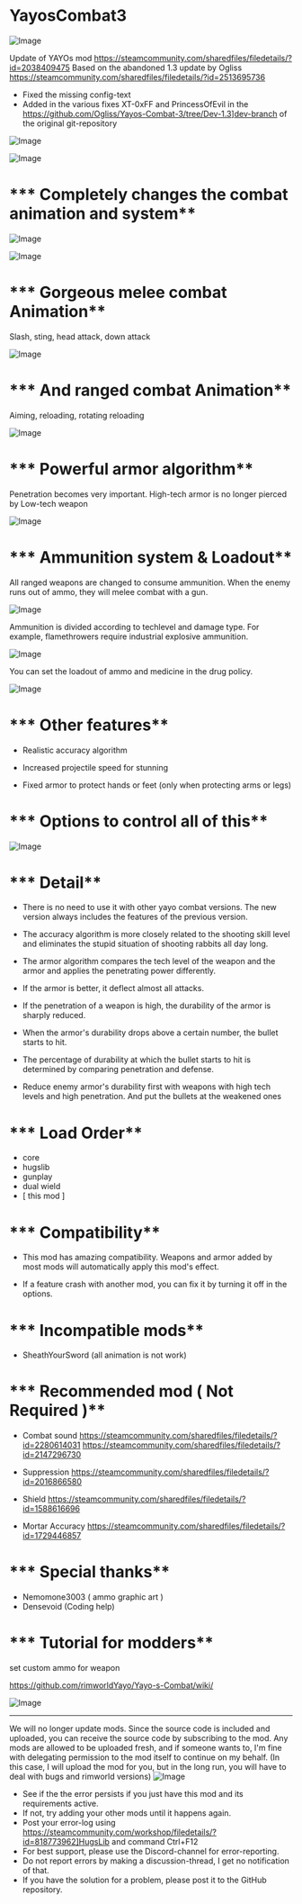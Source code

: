 # YayosCombat3

![Image](https://i.imgur.com/buuPQel.png)

Update of YAYOs mod
https://steamcommunity.com/sharedfiles/filedetails/?id=2038409475
Based on the abandoned 1.3 update by Ogliss
https://steamcommunity.com/sharedfiles/filedetails/?id=2513695736

- Fixed the missing config-text
- Added in the various fixes XT-0xFF and PrincessOfEvil in the https://github.com/Ogliss/Yayos-Combat-3/tree/Dev-1.3]dev-branch of the original git-repository

![Image](https://i.imgur.com/pufA0kM.png)

	
![Image](https://i.imgur.com/Z4GOv8H.png)


# *** Completely changes the combat animation and system**



![Image](https://i.imgur.com/JtJtPrr.gif)




![Image](https://i.imgur.com/p7Fv1Z6.gif)





# *** Gorgeous melee combat Animation**

Slash, sting, head attack, down attack


![Image](https://i.imgur.com/ygYZwe2.gif)





# *** And ranged combat Animation**

Aiming, reloading, rotating reloading


![Image](https://i.imgur.com/CDm4G3e.gif)





# *** Powerful armor algorithm**

Penetration becomes very important.
High-tech armor is no longer pierced by Low-tech weapon


![Image](https://i.imgur.com/9P76nG3.gif)





# *** Ammunition system &amp; Loadout**

All ranged weapons are changed to consume ammunition.
When the enemy runs out of ammo, they will melee combat with a gun.


![Image](https://imgur.com/SWopiu3.gif)



Ammunition is divided according to techlevel and damage type.
For example, flamethrowers require industrial explosive ammunition.


![Image](https://imgur.com/LUrOben.png)




You can set the loadout of ammo and medicine in the drug policy.


![Image](https://imgur.com/TVI7EQR.png)





# *** Other features**


- Realistic accuracy algorithm

- Increased projectile speed for stunning

- Fixed armor to protect hands or feet (only when protecting arms or legs)





# *** Options to control all of this**



![Image](https://imgur.com/forUaNt.png)





# *** Detail**


- There is no need to use it with other yayo combat versions. The new version always includes the features of the previous version.

- The accuracy algorithm is more closely related to the shooting skill level and eliminates the stupid situation of shooting rabbits all day long.

- The armor algorithm compares the tech level of the weapon and the armor and applies the penetrating power differently.

- If the armor is better, it deflect almost all attacks.

- If the penetration of a weapon is high, the durability of the armor is sharply reduced.

- When the armor's durability drops above a certain number, the bullet starts to hit.

- The percentage of durability at which the bullet starts to hit is determined by comparing penetration and defense.

- Reduce enemy armor's durability first with weapons with high tech levels and high penetration. And put the bullets at the weakened ones




# *** Load Order**


- core
- hugslib
- gunplay
- dual wield
- [ this mod ] 



# *** Compatibility**


- This mod has amazing compatibility.
Weapons and armor added by most mods will automatically apply this mod's effect.

- If a feature crash with another mod, you can fix it by turning it off in the options.



# *** Incompatible mods**


- SheathYourSword (all animation is not work)



# *** Recommended mod ( Not Required )**


- Combat sound
https://steamcommunity.com/sharedfiles/filedetails/?id=2280614031
https://steamcommunity.com/sharedfiles/filedetails/?id=2147296730

- Suppression
https://steamcommunity.com/sharedfiles/filedetails/?id=2016866580

- Shield
https://steamcommunity.com/sharedfiles/filedetails/?id=1588616696

- Mortar Accuracy
https://steamcommunity.com/sharedfiles/filedetails/?id=1729446857


# *** Special thanks**

- Nemomone3003 ( ammo graphic art )
- Densevoid (Coding help)

# *** Tutorial for modders**

set custom ammo for weapon

https://github.com/rimworldYayo/Yayo-s-Combat/wiki/



![Image](https://i.imgur.com/p7Fv1Z6.gif)




----------------

We will no longer update mods.
Since the source code is included and uploaded, you can receive the source code by subscribing to the mod.
Any mods are allowed to be uploaded fresh, and if someone wants to, I'm fine with delegating permission to the mod itself to continue on my behalf. (In this case, I will upload the mod for you, but in the long run, you will have to deal with bugs and rimworld versions)
![Image](https://i.imgur.com/PwoNOj4.png)



-  See if the the error persists if you just have this mod and its requirements active.
-  If not, try adding your other mods until it happens again.
-  Post your error-log using https://steamcommunity.com/workshop/filedetails/?id=818773962]HugsLib and command Ctrl+F12
-  For best support, please use the Discord-channel for error-reporting.
-  Do not report errors by making a discussion-thread, I get no notification of that.
-  If you have the solution for a problem, please post it to the GitHub repository.



